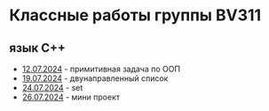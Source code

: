 # Классные работы группы BV311 
## язык С++
- [12.07.2024](https://github.com/reshetovProg/BV311/tree/master/12.07.2024) - примитивная задача по ООП
- [19.07.2024](https://github.com/reshetovProg/BV311/tree/master/19.07.2024) - двунаправленный список
- [24.07.2024](https://github.com/reshetovProg/BV311/tree/master/24.07.2024) - set
- [26.07.2024](https://github.com/reshetovProg/BV311/tree/master/26.07.2024) - мини проект


